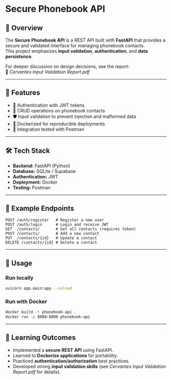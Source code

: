 # Secure Phonebook API

## 📘 Overview
The **Secure Phonebook API** is a REST API built with **FastAPI** that provides a secure and validated interface for managing phonebook contacts.  
This project emphasizes **input validation**, **authentication**, and **data persistence**.

For deeper discussion on design decisions, see the report:  
📄 *Cervantes Input Validation Report.pdf*

---

## 🚀 Features
- 🔐 Authentication with JWT tokens  
- 📱 CRUD operations on phonebook contacts  
- 🛡️ Input validation to prevent injection and malformed data  
- 🐳 Dockerized for reproducible deployments  
- 🧪 Integration tested with Postman  

---

## 🛠️ Tech Stack
- **Backend:** FastAPI (Python)  
- **Database:** SQLite / Supabase  
- **Authentication:** JWT  
- **Deployment:** Docker  
- **Testing:** Postman  

---

## 📂 Example Endpoints
```http
POST /auth/register   # Register a new user
POST /auth/login      # Login and receive JWT
GET  /contacts/       # Get all contacts (requires token)
POST /contacts/       # Add a new contact
PUT  /contacts/{id}   # Update a contact
DELETE /contacts/{id} # Delete a contact
```

---

## 📖 Usage
### Run locally
```bash
uvicorn app.main:app --reload
```

### Run with Docker
```bash
docker build -t phonebook-api .
docker run -p 8000:8000 phonebook-api
```

---

## 🎯 Learning Outcomes
- Implemented a **secure REST API** using FastAPI.  
- Learned to **Dockerize applications** for portability.  
- Practiced **authentication/authorization** best practices.  
- Developed strong **input validation skills** (see *Cervantes Input Validation Report.pdf* for details).  
